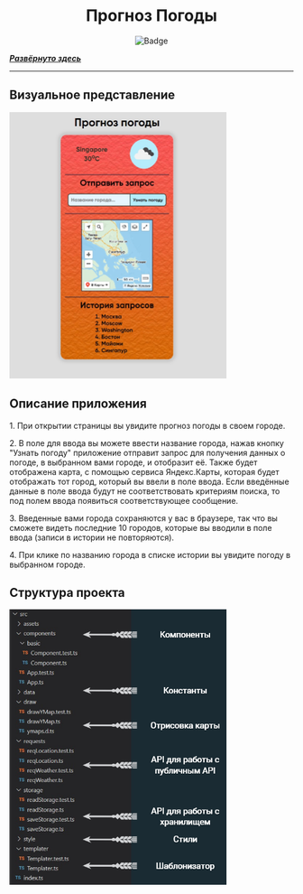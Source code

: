 <h1 align="center">Прогноз Погоды</h1>

<p align="center">
<img alt="Badge" src="https://github.com/djess-v/otus--homework--07/actions/workflows/sanity-check.yml/badge.svg" />
</p>

_**[Развёрнуто здесь](https://djess-v.github.io/otus--homework--07/)**_

---

<h2>Визуальное представление</h2>

<img alt="weather" src="./src/assets/image/weather.jpg" width="385px" height="472px"/>

<h2>Описание приложения</h2>

<p >1. При открытии страницы вы увидите прогноз погоды в своем городе.</p>
<p >2. В поле для ввода вы можете ввести название города, нажав кнопку "Узнать погоду" приложение отправит запрос для получения данных о погоде, в выбранном вами городе, и отобразит её. Также будет отображена карта, с помощью сервиса Яндекс.Карты, которая будет отображать тот город, который вы ввели в поле ввода. Если введённые данные в поле ввода будут не соответствовать критериям поиска, то под полем ввода появиться соответствующее сообщение.</p>
<p >3. Введенные вами города сохраняются у вас в браузере, так что вы сможете видеть последние 10 городов, которые вы вводили в поле ввода (записи в истории не повторяются).</p>
<p >4. При клике по названию города в списке истории вы увидите погоду в выбранном городе.</p>

<h2>Структура проекта</h2>

<img alt="weather" src="./src/assets/image/structure.jpg" width="385px" height="488px"/>
